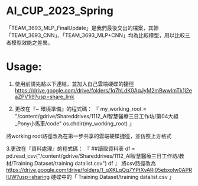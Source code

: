 # AI_CUP_2023_Spring

「TEAM_3693_MLP_FinalUpdate」是我們最後交出的檔案，其餘「TEAM_3693_CNN」、「TEAM_3693_MLP+CNN」均為比較模型，用以比較三者模型效能之差異。

# Usage: 
1. 使用前請先點以下連結，並加入自己雲端硬碟的捷徑
https://drive.google.com/drive/folders/1q7hLdK0AqJyM2mBwwlmTk1j2eaZPV1i9?usp=share_link

2. 更改在『~ 環境準備』的程式碼：
『
my_working_root = "/content/gdrive/Shareddrives/1112_AI智慧醫療三日工作坊/第04大組_Pony小馬車/code"
os.chdir(my_working_root)
』

將working root路徑改為在第一步共享的雲端硬碟捷徑，並仿照上方格式

3.更改在『資料處理』的程式碼：
『
##讀取資料表
df = pd.read_csv("/content/gdrive/Shareddrives/1112_AI智慧醫療三日工作坊/教材/Training Dataset/training datalist.csv")
df
』
將csv路徑改為 https://drive.google.com/drive/folders/1_qXKLqQq7YPtXvARj05ebxoIw0APRlUW?usp=sharing 
硬碟中的「 Training Dataset/training datalist.csv 」
